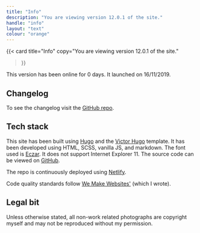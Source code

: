 ```yaml
---
title: "Info"
description: "You are viewing version 12.0.1 of the site."
handle: "info"
layout: "text"
colour: "orange"
---
```


{{<
  card
  title="Info"
  copy="You are viewing version 12.0.1 of the site."
>}}

This version has been online for <span data-launch="2019-11-16" js-counter="number">0</span> <span js-counter="days">days</span>. It launched on 16/11/2019.

## Changelog

To see the changelog visit the [GitHub repo](https://github.com/csbrightside/craigbaldwin.com/blob/master/CHANGELOG.md).

## Tech stack

This site has been built using [Hugo](https://gohugo.io/) and the [Victor Hugo](https://github.com/netlify-templates/victor-hugo) template. It has been developed using HTML, SCSS, vanilla JS, and markdown. The font used is [Eczar](https://fonts.google.com/specimen/Eczar). It does not support Internet Explorer 11. The source code can be viewed on [GitHub](https://github.com/csbrightside/craigbaldwin.com).

The repo is continuously deployed using [Netlify](https://www.netlify.com/).

Code quality standards follow [We Make Websites'](https://github.com/we-make-websites/wmw-coding-guidelines) (which I wrote).

## Legal bit

Unless otherwise stated, all non-work related photographs are copyright myself and may not be reproduced without my permission.
